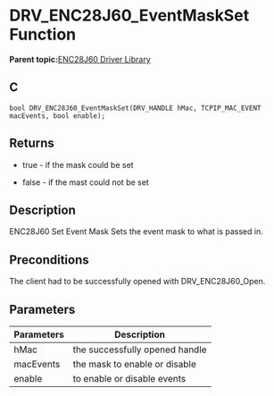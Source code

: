 # DRV\_ENC28J60\_EventMaskSet Function

**Parent topic:**[ENC28J60 Driver Library](GUID-58EA08F2-E38D-48FD-BD75-C2972C0EE761.md)

## C

```
bool DRV_ENC28J60_EventMaskSet(DRV_HANDLE hMac, TCPIP_MAC_EVENT macEvents, bool enable); 
```

## Returns

-   true - if the mask could be set

-   false - if the mast could not be set


## Description

ENC28J60 Set Event Mask Sets the event mask to what is passed in.

## Preconditions

The client had to be successfully opened with DRV\_ENC28J60\_Open.

## Parameters

|Parameters|Description|
|----------|-----------|
|hMac|the successfully opened handle|
|macEvents|the mask to enable or disable|
|enable|to enable or disable events|

